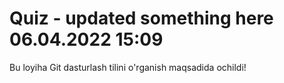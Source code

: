 # Quiz - updated something here 06.04.2022 15:09

Bu loyiha Git dasturlash tilini o'rganish maqsadida ochildi!
